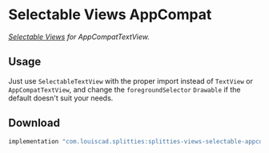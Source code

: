# Selectable Views AppCompat

*[Selectable Views](../views-selectable) for AppCompatTextView.*

## Usage

Just use `SelectableTextView` with the proper import instead of
`TextView` or `AppCompatTextView`, and change the `foregroundSelector`
`Drawable` if the default doesn't suit your needs.

## Download

```groovy
implementation "com.louiscad.splitties:splitties-views-selectable-appcompat:{{version.splitties2}}"
```
